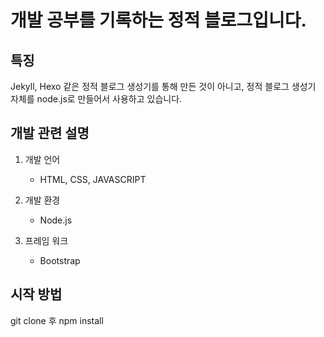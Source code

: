 개발 공부를 기록하는 정적 블로그입니다.
====================================
특징
----
Jekyll, Hexo 같은 정적 블로그 생성기를 통해 만든 것이 아니고, 정적 블로그 생성기 자체를 node.js로 만들어서 사용하고 있습니다. 

개발 관련 설명
----
1. 개발 언어 
    - HTML, CSS, JAVASCRIPT

2. 개발 환경
    - Node.js

3. 프레임 워크
    - Bootstrap

시작 방법 
----
git clone 후 npm install
